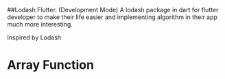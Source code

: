 ##Lodash Flutter. (Development Mode)
A lodash package in dart for flutter developer to make their life easier and implementing algorithm in their app much more interesting.

Inspired by Lodash

# Array Function
